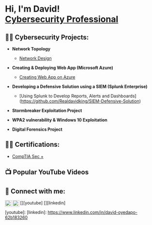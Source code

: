 <h1>Hi, I'm David! <br/><a href="https://www.linkedin.com/in/david-oyedapo-62b183260">Cybersecurity Professional</a></h1>

<h2>👨‍💻 Cybersecurity Projects:</h2>

- <b>Network Topology</b>
  - [Network Design](https://github.com/Realdavidking/Network-Design-Topology)
- <b>Creating & Deploying Web App (Microsoft Azure)</b>
  - [Creating Web App on Azure](https://github.com/Realdavidking/Designing-Web-Application)
- <b>Developing a Defensive Solution using a SIEM (Splunk Enterprise) </b>
  - [Using Splunk to Develop Reports, Alerts and Dashboards] (https://github.com/Realdavidking/SIEM-Defensive-Solution)
  
- <b>Stormbreaker Exploitation Project</b>
  
- <b>WPA2 vulnerability & Windows 10 Exploitation </b>
 
- <b>Digital Forensics Project</b>
  
 
<h2>👨‍💻 Certifications:</h2>

 - [CompTIA Sec +](https://drive.google.com/file/d/1kkRgcB8IyaQClMVcFjfE8ZRdWSAX1tC_/view?usp=sharing)

<h2>📺 Popular YouTube Videos</h2>



<h2> 🤳 Connect with me:</h2>

[<img align="left" alt="JoshMadakor | YouTube" width="22px" src="https://cdn.jsdelivr.net/npm/simple-icons@v3/icons/youtube.svg" />][youtube]
[<img align="left" alt="JoshMadakor | LinkedIn" width="22px" src="https://cdn.jsdelivr.net/npm/simple-icons@v3/icons/linkedin.svg" />][linkedin]


[youtube]: 
[linkedin]: https://www.linkedin.com/in/david-oyedapo-62b183260

<!--
**Realdavidking/Realdavidking** is a ✨ _special_ ✨ repository because its `README.md` (this file) appears on your GitHub profile.

Here are some ideas to get you started:

- 🔭 I’m currently working on ...
- 🌱 I’m currently learning ...
- 👯 I’m looking to collaborate on ...
- 🤔 I’m looking for help with ...
- 💬 Ask me about ...
- 📫 How to reach me: ...
- 😄 Pronouns: ...
- ⚡ Fun fact: ...
-->

